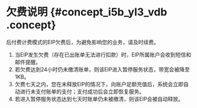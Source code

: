 # 欠费说明 {#concept_i5b_yl3_vdb .concept}

后付费计费模式的EIP欠费后，为避免影响您的业务，请及时续费。

1.  当EIP发生欠费（存在已出账单无法进行扣款）时，EIP所属账户会收到短信和邮件提醒。
2.  若欠费达到24小时仍未缴清账单，则该EIP进入暂停服务状态，带宽会被降至1KB。
3.  欠费七天之内，您在未释放EIP的情况下，向账户足额充值后，系统会立即自动进行未支付账单的支付；支付成功后会立即恢复服务。
4.  若进入暂停服务状态达到七天时账单仍未被缴清，则该EIP会被自动释放。

